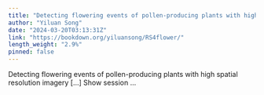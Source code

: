 ```yaml
---
title: "Detecting flowering events of pollen-producing plants with high spatial resolution imagery"
author: "Yiluan Song"
date: "2024-03-20T03:13:31Z"
link: "https://bookdown.org/yiluansong/RS4flower/"
length_weight: "2.9%"
pinned: false
---
```


Detecting flowering events of pollen-producing plants with high spatial resolution imagery [...] Show session ...
